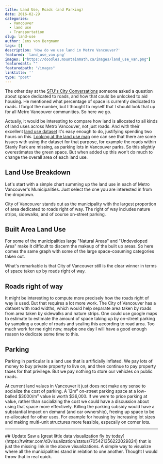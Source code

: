 ```yaml
---
title: Land Use, Roads (and Parking)
date: 2016-02-29
categories:
  - Vancouver
  - land use
  - Transportation
slug: land-use
author: Jens von Bergmann
tags: []
description: 'How do we use land in Metro Vancouver?'
featured: 'land_use_van.png'
images: ["https://doodles.mountainmath.ca/images/land_use_van.png"]
featuredalt: ""
featuredpath: "/images"
linktitle: ''
type: "post"
---
```

The other day at the [SFU's City Conversations](https://www.sfu.ca/publicsquare/upcoming-events/city-conversations/2016/Feb-18-2016.html)
someone asked a question about space dedicated to roads, and how that could be unlocked
to aid housing. He mentioned what percentage of space is currently dedicated to roads. I forgot the number,
but I thought to myself that I should look that up for all Metro Vancouver communities. So here we go.
<!-- more -->

Actually, it would be interesting to compare how land is allocated to all kinds of land uses across Metro Vancouver, not just roads.
And with their excellent
[land use dataset](http://doodles.mountainmath.ca/blog/2016/01/31/land-use/) it's easy enough to do, justifying spending
two hours on this. [Looking at the land use map](https://mountainmath.ca/land_use/map)
one can see that there are some issues with using the dataset for 
that purpose, for example the roads within
Stanly Park are missing, as parking lots in Vancouver parks. So this slightly overestimates the green space. But when
added up this won't do much to change the overall area of each land use.

## Land Use Breakdown
<link rel="stylesheet" href="/css/custom.css">
Let's start with a simple chart summing up the land use in each of Metro Vancouver's Municipalities. Just select the one
you are interested in from the dropdown.
<div id="land_use_breakdown" class="land_use"></div>

City of Vancouver stands out as the municipality with the largest proportion of area dedicated to roads right of way.
The right of way includes nature strips, sidewalks, and of course on-street parking. 


## Built Area Land Use
For some of the municipalities large "Natural Areas" and "Undeveloped Area" make it difficult to discern the makeup of
the built up areas. So here comes the same graph with some of the large space-cosuming categories taken out.
<div id="land_use_breakdown2" class="land_use"></div>

What's remarkable is that City of Vancouver still is the clear winner in terms of space taken up by roads right of way. 


## Roads right of way
It might be interesting to compute more precisely how the roads right of way is used. But that requires a lot more work.
The City of Vancouver has a dataset with road widths, which would help separate area taken by roads from area taken by
sidewalks and nature strips. One could use google maps to estimate to estimate the amount of space taking up by on-street
parking by sampling a couple of roads and scaling this according to road area. Too much work for me right now, maybe one day I will
have a good enough reason to dedicate some time to this.

## Parking
Parking in particular is a land use that is artificially inflated. We pay lots of money to buy private property to live
on, and then continue to pay property taxes for that privilege. But we pay nothing to store our vehicles on public roads.

At current land values in Vancouver it just does not make any sense to socialize the cost of parking. A 12m&sup2; on-street
parking space at a low-balled $3000/m&sup2; value is worth $36,000. If we were to price parking at value, rather than
socializing the cost we could have a discussion about using that space more effectively. Killing the parking subsidy
would have a substantial impact on demand (and car ownership), freeing up space to be re-allocated for other uses. For
example for housing by increasing lot sizes and making multi-unit structures more feasible, especally on corner lots.

<hr>
## Update
Saw a [great little data visualization fly by today](https://twitter.com/d3visualization/status/705421356222029824) that
is just the missing link in the above visualizations. A simple way to visualize where all the municipalities stand in
relation to one another. Thought I would throw that in real quick.

<div>
<div id="radviz" class="radviz"></div>
<div class="radviz-list-container">
<div class="muni"></div>
<div class="list"></div>
</div>
<div style="clear:both;"></div>
</div>

<script src="//d3js.org/d3.v3.min.js" charset="utf-8"></script>
<script src="/lib/jquery.min.js" charset="utf-8"></script>
<script src="/js/land_use_breakdown.js">
